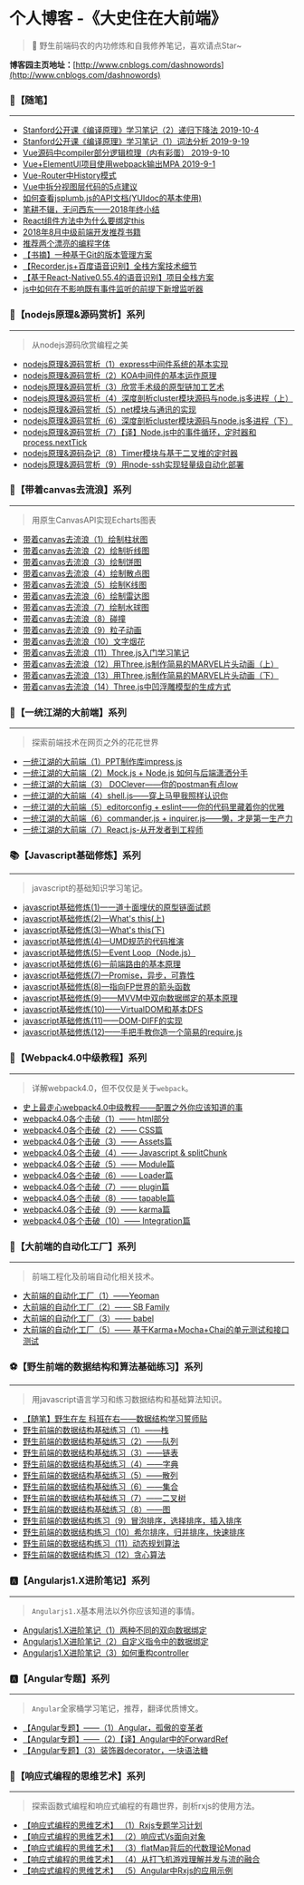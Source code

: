 # 个人博客 -《大史住在大前端》
> 🐳 野生前端码农的内功修炼和自我修养笔记，喜欢请点Star~

**博客园主页地址：**[http://www.cnblogs.com/dashnowords](http://www.cnblogs.com/dashnowords)

### :pencil:【随笔】

___   

- [Stanford公开课《编译原理》学习笔记（2）递归下降法 2019-10-4 ](https://www.cnblogs.com/dashnowords/p/11632103.html)   
- [Stanford公开课《编译原理》学习笔记（1）词法分析  2019-9-19](https://www.cnblogs.com/dashnowords/p/11552517.html)
- [Vue源码中compiler部分逻辑梳理（内有彩蛋） 2019-9-10](https://www.cnblogs.com/dashnowords/p/11502736.html)   
- [Vue+ElementUI项目使用webpack输出MPA 2019-9-1](https://www.cnblogs.com/dashnowords/p/11415211.html)
- [Vue-Router中History模式](https://www.cnblogs.com/dashnowords/p/11379815.html)
- [Vue中拆分视图层代码的5点建议](https://www.cnblogs.com/dashnowords/p/11354469.html)     
- [如何查看jsplumb.js的API文档(YUIdoc的基本使用)](https://www.cnblogs.com/dashnowords/p/11166725.html)   
- [笔耕不辍，无问西东——2018年终小结](https://www.cnblogs.com/dashnowords/p/10199126.html)   
- [React组件方法中为什么要绑定this](https://www.cnblogs.com/dashnowords/p/9343383.html)   
- [2018年8月中级前端开发推荐书籍](https://www.cnblogs.com/dashnowords/p/9373806.html)   
- [推荐两个漂亮的编程字体](https://www.cnblogs.com/dashnowords/p/9460695.html)   
- [【书摘】一种基于Git的版本管理方案](https://www.cnblogs.com/dashnowords/p/9537300.html)   
- [【Recorder.js+百度语音识别】全栈方案技术细节](https://www.cnblogs.com/dashnowords/p/9557355.html)  
- [【基于React-Native0.55.4的语音识别】项目全栈方案](https://www.cnblogs.com/dashnowords/p/9841068.html)  
- [js中如何在不影响既有事件监听的前提下新增监听器](https://www.cnblogs.com/dashnowords/p/9593946.html)


### :telescope:【nodejs原理&源码赏析】系列
___

>  从nodejs源码欣赏编程之美

- [nodejs原理&源码赏析（1）express中间件系统的基本实现](https://www.cnblogs.com/dashnowords/p/9683361.html) 
- [nodejs原理&源码赏析（2）KOA中间件的基本运作原理](https://www.cnblogs.com/dashnowords/p/10439605.html) 
- [nodejs原理&源码赏析（3）欣赏手术级的原型链加工艺术](https://www.cnblogs.com/dashnowords/p/10920388.html) 
- [nodejs原理&源码赏析（4）深度剖析cluster模块源码与node.js多进程（上）](https://www.cnblogs.com/dashnowords/p/10958457.html) 
- [nodejs原理&源码赏析（5）net模块与通讯的实现](https://www.cnblogs.com/dashnowords/p/10976552.html)    
- [nodejs原理&源码赏析（6）深度剖析cluster模块源码与node.js多进程（下）](https://www.cnblogs.com/dashnowords/p/11019089.html)   
- [nodejs原理&源码赏析（7）【译】Node.js中的事件循环，定时器和process.nextTick](https://www.cnblogs.com/dashnowords/p/11042623.html)   
- [nodejs原理&源码杂记（8）Timer模块与基于二叉堆的定时器](https://www.cnblogs.com/dashnowords/p/11078891.html)   
- [nodejs原理&源码赏析（9）用node-ssh实现轻量级自动化部署](https://www.cnblogs.com/dashnowords/p/11293667.html)


### :angel:【带着canvas去流浪】系列

___

>  用原生CanvasAPI实现Echarts图表

- [带着canvas去流浪（1）绘制柱状图](https://www.cnblogs.com/dashnowords/p/10506921.html)  
- [带着canvas去流浪（2）绘制折线图](https://www.cnblogs.com/dashnowords/p/10554552.html)   
- [带着canvas去流浪（3）绘制饼图](https://www.cnblogs.com/dashnowords/p/10574646.html)   
- [带着canvas去流浪（4）绘制散点图](https://www.cnblogs.com/dashnowords/p/10590032.html)   
- [带着canvas去流浪（5）绘制K线图](https://www.cnblogs.com/dashnowords/p/10645679.html)   
- [带着canvas去流浪（6）绘制雷达图](https://www.cnblogs.com/dashnowords/p/10656750.html)   
- [带着canvas去流浪（7）绘制水球图](https://www.cnblogs.com/dashnowords/p/10692243.html)  
- [带着canvas去流浪（8）碰撞](https://www.cnblogs.com/dashnowords/p/10753005.html)   
- [带着canvas去流浪（9）粒子动画](https://www.cnblogs.com/dashnowords/p/10827576.html)   
- [带着canvas去流浪（10）文字烟花](https://www.cnblogs.com/dashnowords/p/10878409.html)   
- [带着canvas去流浪（11）Three.js入门学习笔记](https://www.cnblogs.com/dashnowords/p/11182474.html)   
- [带着canvas去流浪（12）用Three.js制作简易的MARVEL片头动画（上）](https://www.cnblogs.com/dashnowords/p/11216540.html)       
- [带着canvas去流浪（13）用Three.js制作简易的MARVEL片头动画（下）](https://www.cnblogs.com/dashnowords/p/11234360.html)   
- [带着canvas去流浪（14）Three.js中凹浮雕模型的生成方式](https://www.cnblogs.com/dashnowords/p/11581812.html)   


### :whale:【一统江湖的大前端】系列

___

>  探索前端技术在网页之外的花花世界

- [一统江湖的大前端（1）PPT制作库impress.js](https://www.cnblogs.com/dashnowords/p/9609301.html)   
- [一统江湖的大前端（2）Mock.js + Node.js 如何与后端潇洒分手](https://www.cnblogs.com/dashnowords/p/9632492.html)   
- [一统江湖的大前端（3） DOClever——你的postman有点low](https://www.cnblogs.com/dashnowords/p/9609307.html)   
- [一统江湖的大前端（4）shell.js——穿上马甲我照样认识你](https://www.cnblogs.com/dashnowords/p/9632493.html)   
- [一统江湖的大前端（5）editorconfig + eslint——你的代码里藏着你的优雅](https://www.cnblogs.com/dashnowords/p/9632494.html)   
- [一统江湖的大前端（6）commander.js + inquirer.js——懒，才是第一生产力](https://www.cnblogs.com/dashnowords/p/9632495.html)   
- [一统江湖的大前端（7）React.js-从开发者到工程师](https://www.cnblogs.com/dashnowords/p/9632496.html)   


### :books:【Javascript基础修炼】系列

___

> javascript的基础知识学习笔记。

- [javascript基础修炼(1)—一道十面埋伏的原型链面试题](https://www.cnblogs.com/dashnowords/p/9404237.html)   
- [javascript基础修炼(2)—What's this(上)](https://www.cnblogs.com/dashnowords/p/9410495.html)   
- [javascript基础修炼(3)—What's this(下)](https://www.cnblogs.com/dashnowords/p/9410498.html)   
- [javascript基础修炼(4)—UMD规范的代码推演](https://www.cnblogs.com/dashnowords/p/9537315.html)   
- [javascript基础修炼(5)—Event Loop（Node.js）](https://www.cnblogs.com/dashnowords/p/9649829.html)   
- [javascript基础修炼(6)—前端路由的基本原理](https://www.cnblogs.com/dashnowords/p/9671213.html)   
- [javascript基础修炼(7)—Promise，异步，可靠性](https://www.cnblogs.com/dashnowords/p/9709477.html)   
- [javascript基础修炼(8)—指向FP世界的箭头函数](https://www.cnblogs.com/dashnowords/p/9807398.html)   
- [javascript基础修炼(9)——MVVM中双向数据绑定的基本原理](https://www.cnblogs.com/dashnowords/p/9955460.html)   
- [javascript基础修炼(10)——VirtualDOM和基本DFS](https://www.cnblogs.com/dashnowords/p/10030036.html)
- [javascript基础修炼(11)——DOM-DIFF的实现](https://www.cnblogs.com/dashnowords/p/10098152.html)    
- [javascript基础修炼(12)——手把手教你造一个简易的require.js](https://www.cnblogs.com/dashnowords/p/10816039.html)  

### :art:【Webpack4.0中级教程】系列

___

> 详解webpack4.0，但不仅仅是关于`webpack`。

- [史上最走心webpack4.0中级教程——配置之外你应该知道的事](https://www.cnblogs.com/dashnowords/p/9572755.html)    
- [webpack4.0各个击破（1）—— html部分](https://www.cnblogs.com/dashnowords/p/9478777.html)   
- [webpack4.0各个击破（2）—— CSS篇](https://www.cnblogs.com/dashnowords/p/9520414.html)   
- [webpack4.0各个击破（3）—— Assets篇](https://www.cnblogs.com/dashnowords/p/9545476.html)   
- [webpack4.0各个击破（4）—— Javascript & splitChunk](https://www.cnblogs.com/dashnowords/p/9545482.html)   
- [webpack4.0各个击破（5）—— Module篇](https://www.cnblogs.com/dashnowords/p/9557366.html)   
- [webpack4.0各个击破（6）—— Loader篇](https://www.cnblogs.com/dashnowords/p/9557372.html)   
- [webpack4.0各个击破（7）—— plugin篇](https://www.cnblogs.com/dashnowords/p/9572749.html)   
- [webpack4.0各个击破（8）—— tapable篇](https://www.cnblogs.com/dashnowords/p/9572750.html)   
- [webpack4.0各个击破（9）—— karma篇](https://www.cnblogs.com/dashnowords/p/9572753.html)   
- [webpack4.0各个击破（10）—— Integration篇](https://www.cnblogs.com/dashnowords/p/9572754.html)    


### :violin:【大前端的自动化工厂】系列

___

> 前端工程化及前端自动化相关技术。

- [大前端的自动化工厂（1）——Yeoman](https://www.cnblogs.com/dashnowords/p/9460705.html)   
- [大前端的自动化工厂（2）—— SB Family](https://www.cnblogs.com/dashnowords/p/9460722.html)   
- [大前端的自动化工厂（3）—— babel](https://www.cnblogs.com/dashnowords/p/9537311.html)   
- [大前端的自动化工厂（5）—— 基于Karma+Mocha+Chai的单元测试和接口测试](https://www.cnblogs.com/dashnowords/p/9736491.html)   


### :soccer:【野生前端的数据结构和算法基础练习】系列

___

> 用javascript语言学习和练习数据结构和基础算法知识。

- [【随笔】野生在左 科班在右——数据结构学习誓师贴](https://www.cnblogs.com/dashnowords/p/9736499.html)
- [野生前端的数据结构基础练习（1）——栈](https://www.cnblogs.com/dashnowords/p/9737665.html)   
- [野生前端的数据结构基础练习（2）——队列](https://www.cnblogs.com/dashnowords/p/9739481.html)   
- [野生前端的数据结构基础练习（3）——链表](https://www.cnblogs.com/dashnowords/p/9747051.html)   
- [野生前端的数据结构基础练习（4）——字典](https://www.cnblogs.com/dashnowords/p/9880013.html)    
- [野生前端的数据结构基础练习（5）——散列](https://www.cnblogs.com/dashnowords/p/9893996.html)   
- [野生前端的数据结构基础练习（6）——集合](https://www.cnblogs.com/dashnowords/p/9926072.html)   
- [野生前端的数据结构基础练习（7）——二叉树](https://www.cnblogs.com/dashnowords/p/9955479.html)  
- [野生前端的数据结构基础练习（8）——图](https://www.cnblogs.com/dashnowords/p/10030035.html)   
- [野生前端的数据结构练习（9）冒泡排序，选择排序，插入排序](https://www.cnblogs.com/dashnowords/p/10030038.html) 
- [野生前端的数据结构练习（10）希尔排序，归并排序，快速排序](https://www.cnblogs.com/dashnowords/p/10041401.html)   
- [野生前端的数据结构练习（11）动态规划算法](https://www.cnblogs.com/dashnowords/p/10073292.html)   
- [野生前端的数据结构练习（12）贪心算法](https://www.cnblogs.com/dashnowords/p/10073306.html)   



### :a:【Angularjs1.X进阶笔记】系列

___

> `Angularjs1.X`基本用法以外你应该知道的事情。

- [Angularjs1.X进阶笔记（1）两种不同的双向数据绑定](https://www.cnblogs.com/dashnowords/p/9325775.html)   
- [Angularjs1.X进阶笔记（2）自定义指令中的数据绑定](https://www.cnblogs.com/dashnowords/p/9332548.html)   
- [Angularjs1.X进阶笔记（3）如何重构controller](https://www.cnblogs.com/dashnowords/p/10125707.html)   


### :a:【Angular专题】系列

___

> `Angular`全家桶学习笔记，推荐，翻译优质博文。

- [【Angular专题】——（1）Angular，孤傲的变革者](https://www.cnblogs.com/dashnowords/p/10087041.html)   
- [【Angular专题】——（2）【译】Angular中的ForwardRef](https://www.cnblogs.com/dashnowords/p/10123696.html)   
- [【Angular专题】（3）装饰器decorator，一块语法糖](https://www.cnblogs.com/dashnowords/p/10158537.html)   


### :basketball:【响应式编程的思维艺术】系列

___

> 探索函数式编程和响应式编程的有趣世界，剖析rxjs的使用方法。

- [【响应式编程的思维艺术】 （1）Rxjs专题学习计划](https://www.cnblogs.com/dashnowords/p/10133782.html)   
- [【响应式编程的思维艺术】 （2）响应式Vs面向对象](https://www.cnblogs.com/dashnowords/p/10163367.html)   
- [【响应式编程的思维艺术】 （3）flatMap背后的代数理论Monad](https://www.cnblogs.com/dashnowords/p/10176213.html)   
- [【响应式编程的思维艺术】 （4）从打飞机游戏理解并发与流的融合](https://www.cnblogs.com/dashnowords/p/10193087.html)   
- [【响应式编程的思维艺术】 （5）Angular中Rxjs的应用示例](https://www.cnblogs.com/dashnowords/p/10409224.html)   




